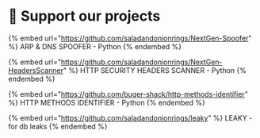 # 🥳 Support our projects

{% embed url="https://github.com/saladandonionrings/NextGen-Spoofer" %}
ARP & DNS SPOOFER - Python
{% endembed %}

{% embed url="https://github.com/saladandonionrings/NextGen-HeadersScanner" %}
HTTP SECURITY HEADERS SCANNER - Python
{% endembed %}

{% embed url="https://github.com/buger-shack/http-methods-identifier" %}
HTTP METHODS IDENTIFIER - Python
{% endembed %}

{% embed url="https://github.com/saladandonionrings/leaky" %}
LEAKY - for db leaks
{% endembed %}

